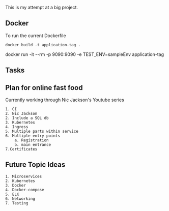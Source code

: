 
This is my attempt at a big project.

## Docker
To run the current Dockerfile

```shell
docker build -t application-tag .
```

docker run -it --rm -p 9090:9090 -e TEST_ENV=sampleEnv application-tag

## Tasks

## Plan for online fast food
Currently working through Nic Jackson's Youtube series 

    1. CI
    2. Nic Jackson
    2. Include a SQL db
    3. Kubernetes
    4. Ingress
    5. Multiple parts within service
    6. Multiple entry points
        a. Registration
        b. main entrance
    7.Certificates


## Future Topic Ideas
    1. Microservices
    2. Kubernetes
    3. Docker
    4. Docker-compose
    5. ELK
    6. Networking
    7. Testing
